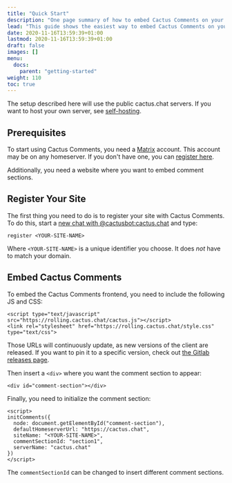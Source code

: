 ```yaml
---
title: "Quick Start"
description: "One page summary of how to embed Cactus Comments on your site."
lead: "This guide shows the easiest way to embed Cactus Comments on your website."
date: 2020-11-16T13:59:39+01:00
lastmod: 2020-11-16T13:59:39+01:00
draft: false
images: []
menu:
  docs:
    parent: "getting-started"
weight: 110
toc: true
---
```


The setup described here will use the public cactus.chat servers. If you want
to host your own server, see [self-hosting](../../self-hosting/introduction).


## Prerequisites

To start using Cactus Comments, you need a [Matrix](https://matrix.org)
account. This account may be on any homeserver. If you don't have one, you can
[register here](https://app.element.io).

Additionally, you need a website where you want to embed comment sections.


## Register Your Site

The first thing you need to do is to register your site with Cactus Comments.
To do this, start a [new chat with
@cactusbot:cactus.chat](https://matrix.to/#/@cactusbot:cactus.chat) and type:

```
register <YOUR-SITE-NAME>
```

Where `<YOUR-SITE-NAME>` is a unique identifier you choose. It does *not* have
to match your domain.


## Embed Cactus Comments

To embed the Cactus Comments frontend, you need to include the following JS and
CSS:

```
<script type="text/javascript" src="https://rolling.cactus.chat/cactus.js"></script>
<link rel="stylesheet" href="https://rolling.cactus.chat/style.css" type="text/css">
```

Those URLs will continuously update, as new versions of the client are released.
If you want to pin it to a specific version, check out [the Gitlab releases page](https://gitlab.com/cactus-comments/cactus-client/-/releases).

Then insert a `<div>` where you want the comment section to appear:

```
<div id="comment-section"></div>
```

Finally, you need to initialize the comment section:

```
<script>
initComments({
  node: document.getElementById("comment-section"),
  defaultHomeserverUrl: "https://cactus.chat",
  siteName: "<YOUR-SITE-NAME>",
  commentSectionId: "section1",
  serverName: "cactus.chat"
})
</script>
```

The `commentSectionId` can be changed to insert different comment sections.
